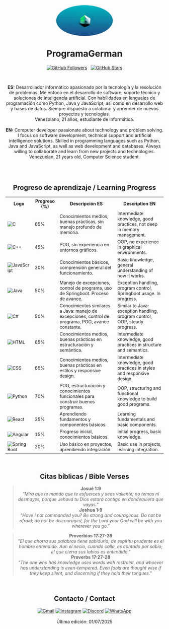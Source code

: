 <div align="center">
  <img src="Logo AI.gif" alt="Foto de perfil" width="180" style="border-radius: 50%; display: block; margin: 0 auto;" />

  # ProgramaGerman

  <a href="https://github.com/ProgramaGerman" style="margin-right: 8px;"><img src="https://img.shields.io/github/followers/ProgramaGerman?label=Follow&style=social" alt="GitHub Followers"/></a>
  <a href="https://github.com/ProgramaGerman"><img src="https://img.shields.io/github/stars/ProgramaGerman?style=social" alt="GitHub Stars"/></a>

  <br>

  <b>ES:</b> Desarrollador informático apasionado por la tecnología y la resolución de problemas. Me enfoco en el desarrollo de software, soporte técnico y soluciones de inteligencia artificial. Con habilidades en lenguajes de programación como Python, Java y JavaScript, así como en desarrollo web y bases de datos. Siempre dispuesto a colaborar y aprender de nuevos proyectos y tecnologías.<br>
  Venezolano, 21 años, estudiante de Informática.
  <br><br>
  <b>EN:</b> Computer developer passionate about technology and problem solving. I focus on software development, technical support and artificial intelligence solutions. Skilled in programming languages such as Python, Java and JavaScript, as well as web development and databases. Always willing to collaborate and learn from new projects and technologies.<br>
  Venezuelan, 21 years old, Computer Science student.

  <br><br>

  ## Progreso de aprendizaje / Learning Progress

  <table align="center">
    <tr>
      <th>Logo</th>
      <th>Progreso (%)</th>
      <th>Descripción ES</th>
      <th>Description EN</th>
    </tr>
    <tr>
      <td><img src="https://skillicons.dev/icons?i=c" width="28" alt="C"/></td>
      <td>65%</td>
      <td>Conocimientos medios, buenas prácticas, sin manejo profundo de memoria.</td>
      <td>Intermediate knowledge, good practices, not deep in memory management.</td>
    </tr>
    <tr>
      <td><img src="https://skillicons.dev/icons?i=cpp" width="28" alt="C++"/></td>
      <td>45%</td>
      <td>POO, sin experiencia en entornos gráficos.</td>
      <td>OOP, no experience in graphical environments.</td>
    </tr>
    <tr>
      <td><img src="https://skillicons.dev/icons?i=js" width="28" alt="JavaScript"/></td>
      <td>30%</td>
      <td>Conocimientos básicos, comprensión general del funcionamiento.</td>
      <td>Basic knowledge, general understanding of how it works.</td>
    </tr>
    <tr>
      <td><img src="https://skillicons.dev/icons?i=java" width="28" alt="Java"/></td>
      <td>50%</td>
      <td>Manejo de excepciones, control de programa, uso de Springboot. Proceso de avance.</td>
      <td>Exception handling, program control, Springboot usage. In progress.</td>
    </tr>
    <tr>
      <td><img src="https://skillicons.dev/icons?i=cs" width="28" alt="C#"/></td>
      <td>50%</td>
      <td>Conocimientos similares a Java: manejo de excepciones, control de programa, POO, avance constante.</td>
      <td>Similar to Java: exception handling, program control, OOP, steady progress.</td>
    </tr>
    <tr>
      <td><img src="https://skillicons.dev/icons?i=html" width="28" alt="HTML"/></td>
      <td>65%</td>
      <td>Conocimientos medios, buenas prácticas en estructuración y semántica.</td>
      <td>Intermediate knowledge, good practices in structure and semantics.</td>
    </tr>
    <tr>
      <td><img src="https://skillicons.dev/icons?i=css" width="28" alt="CSS"/></td>
      <td>65%</td>
      <td>Conocimientos medios, buenas prácticas en estilos y responsive design.</td>
      <td>Intermediate knowledge, good practices in styles and responsive design.</td>
    </tr>
    <tr>
      <td><img src="https://skillicons.dev/icons?i=python" width="28" alt="Python"/></td>
      <td>70%</td>
      <td>POO, estructuración y conocimientos funcionales para construir buenos programas.</td>
      <td>OOP, structuring and functional knowledge to build good programs.</td>
    </tr>
    <tr>
      <td><img src="https://skillicons.dev/icons?i=react" width="28" alt="React"/></td>
      <td>25%</td>
      <td>Aprendiendo fundamentos y componentes básicos.</td>
      <td>Learning fundamentals and basic components.</td>
    </tr>
    <tr>
      <td><img src="https://skillicons.dev/icons?i=angular" width="28" alt="Angular"/></td>
      <td>15%</td>
      <td>Progreso inicial, conocimientos básicos.</td>
      <td>Initial progress, basic knowledge.</td>
    </tr>
    <tr>
      <td><img src="https://skillicons.dev/icons?i=spring" width="28" alt="Spring Boot"/></td>
      <td>20%</td>
      <td>Uso básico en proyectos, aprendiendo integración.</td>
      <td>Basic use in projects, learning integration.</td>
    </tr>
  </table>

  <br>

  ## Citas bíblicas / Bible Verses
  <blockquote>
    <b>Josué 1:9</b><br>
    <i>"Mira que te mando que te esfuerces y seas valiente; no temas ni desmayes, porque Jehová tu Dios estará contigo en dondequiera que vayas."</i><br>
    <b>Joshua 1:9</b><br>
    <i>"Have I not commanded you? Be strong and courageous. Do not be afraid; do not be discouraged, for the Lord your God will be with you wherever you go."</i>
  </blockquote>
  <blockquote>
    <b>Proverbios 17:27-28</b><br>
    <i>"El que ahorra sus palabras tiene sabiduría; de espíritu prudente es el hombre entendido. Aun el necio, cuando calla, es contado por sabio; el que cierra sus labios es entendido."</i><br>
    <b>Proverbs 17:27-28</b><br>
    <i>"The one who has knowledge uses words with restraint, and whoever has understanding is even-tempered. Even fools are thought wise if they keep silent, and discerning if they hold their tongues."</i>
  </blockquote>

  <br>

  ## Contacto / Contact
  <div>
    <a href="mailto:gownman2004@gmail.com"><img src="https://skillicons.dev/icons?i=gmail" width="32" alt="Gmail"/></a>
    <a href="https://instagram.com/xir.rence"><img src="https://skillicons.dev/icons?i=instagram" width="32" alt="Instagram"/></a>
    <a href="https://discord.com/users/729473858179956859"><img src="https://skillicons.dev/icons?i=discord" width="32" alt="Discord"/></a>
    <a href="https://wa.me/584123573413"><img src="https://upload.wikimedia.org/wikipedia/commons/6/6b/WhatsApp.svg" width="32" alt="WhatsApp"/></a>
  </div>

  <br>
  Última edición: 01/07/2025
</div>
